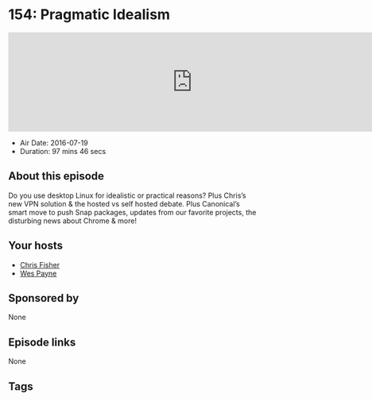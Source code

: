 # 154: Pragmatic Idealism

<iframe src="https://player.fireside.fm/v2/RUkczH-V+GY-GRnRE?theme=dark" width="740" height="200" frameborder="0" scrolling="no"></iframe>

* Air Date: 2016-07-19
* Duration: 97 mins 46 secs

## About this episode

Do you use desktop Linux for idealistic or practical reasons? Plus Chris’s new VPN solution & the hosted vs self hosted debate. Plus Canonical’s smart move to push Snap packages, updates from our favorite projects, the disturbing news about Chrome & more!

## Your hosts
* [Chris Fisher](https://linuxunplugged.com/hosts/chrislas)
* [Wes Payne](https://linuxunplugged.com/hosts/wes)

## Sponsored by

None



## Episode links

None



## Tags

